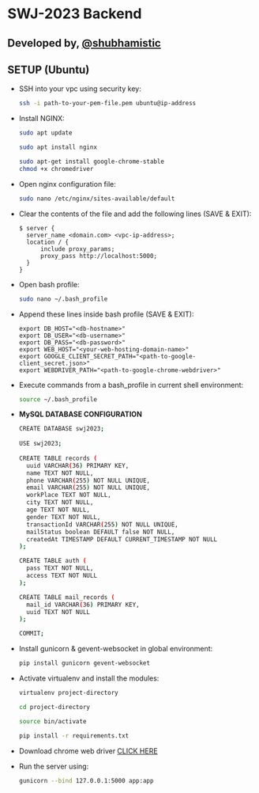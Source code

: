 # SWJ-2023 Backend

## Developed by, [@shubhamistic](https://github.com/shubhamistic)

## SETUP (Ubuntu)

- SSH into your vpc using security key:
  ```bash
  ssh -i path-to-your-pem-file.pem ubuntu@ip-address
  ```

- Install NGINX:
  ```bash
  sudo apt update
  
  sudo apt install nginx
  
  sudo apt-get install google-chrome-stable
  chmod +x chromedriver
  ```

- Open nginx configuration file:
  ```bash
  sudo nano /etc/nginx/sites-available/default
  ```

- Clear the contents of the file and add the following lines (SAVE & EXIT):
  ```
  $ server {
    server_name <domain.com> <vpc-ip-address>;
    location / {
        include proxy_params;
        proxy_pass http://localhost:5000;
    }
  }
  ```

- Open bash profile:
  ```bash
  sudo nano ~/.bash_profile
  ```

- Append these lines inside bash profile (SAVE & EXIT):
  ```
  export DB_HOST="<db-hostname>"
  export DB_USER="<db-username>"
  export DB_PASS="<db-password>"
  export WEB_HOST="<your-web-hosting-domain-name>"
  export GOOGLE_CLIENT_SECRET_PATH="<path-to-google-client_secret.json>"
  export WEBDRIVER_PATH="<path-to-google-chrome-webdriver>"
  ```
  
- Execute commands from a bash_profile in current shell environment:
  ```bash
  source ~/.bash_profile
  ```

- **MySQL DATABASE CONFIGURATION**
  ```bash
  CREATE DATABASE swj2023;
    
  USE swj2023;
    
  CREATE TABLE records (
    uuid VARCHAR(36) PRIMARY KEY,
    name TEXT NOT NULL,
    phone VARCHAR(255) NOT NULL UNIQUE,
    email VARCHAR(255) NOT NULL UNIQUE,
    workPlace TEXT NOT NULL,
    city TEXT NOT NULL,
    age TEXT NOT NULL,
    gender TEXT NOT NULL,
    transactionId VARCHAR(255) NOT NULL UNIQUE,
    mailStatus boolean DEFAULT false NOT NULL,
    createdAt TIMESTAMP DEFAULT CURRENT_TIMESTAMP NOT NULL
  );
  
  CREATE TABLE auth (
    pass TEXT NOT NULL,
    access TEXT NOT NULL
  );
  
  CREATE TABLE mail_records (
    mail_id VARCHAR(36) PRIMARY KEY,
    uuid TEXT NOT NULL
  );
  
  COMMIT;
  ```

- Install gunicorn & gevent-websocket in global environment:
  ```bash
  pip install gunicorn gevent-websocket
  ```
  
- Activate virtualenv and install the modules:
  ```bash
  virtualenv project-directory
  
  cd project-directory
  
  source bin/activate
  
  pip install -r requirements.txt
  ```
  
- Download chrome web driver
  [CLICK HERE](https://chromedriver.storage.googleapis.com/index.html?path=114.0.5735.90/)

- Run the server using:
  ```bash
  gunicorn --bind 127.0.0.1:5000 app:app
  ```
